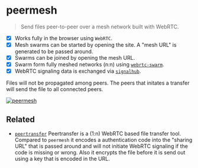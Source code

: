 # peermesh

> Send files peer-to-peer over a mesh network built with WebRTC.

- [x] Works fully in the browser using `WebRTC`.
- [x] Mesh swarms can be started by opening the site. A "mesh URL" is generated to be passed around.
- [x] Swarms can be joined by opening the mesh URL.
- [x] Swarm form fully meshed networks (n:n) using [`webrtc-swarm`](https://github.com/mafintosh/webrtc-swarm).
- [x] WebRTC signaling data is exchanged via [`signalhub`](https://github.com/mafintosh/signalhub).

Files will not be propagated among peers. The peers that initates a transfer will send the file to all connected peers.

[![peermesh](https://cdn.pbrd.co/images/1lPSAkRF.png)](https://pguth.github.io/peermesh/)

## Related

- [`peertransfer`](https://github.com/pguth/peertransfer)
  Peertransfer is a (1:n) WebRTC based file transfer tool. Compared to `peermesh` it encodes a authentication code into the "sharing URL" that is passed around and will not initiate WebRTC signaling if the code is missing or wrong. Also it encrypts the file before it is send out using a key that is encoded in the URL.
